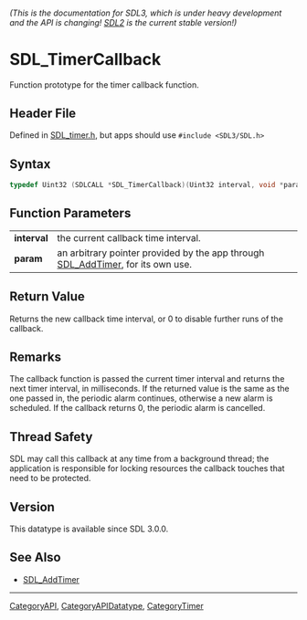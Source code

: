 ###### (This is the documentation for SDL3, which is under heavy development and the API is changing! [SDL2](https://wiki.libsdl.org/SDL2/) is the current stable version!)
# SDL_TimerCallback

Function prototype for the timer callback function.

## Header File

Defined in [SDL_timer.h](https://github.com/libsdl-org/SDL/blob/main/include/SDL3/SDL_timer.h), but apps should use `#include <SDL3/SDL.h>`

## Syntax

```c
typedef Uint32 (SDLCALL *SDL_TimerCallback)(Uint32 interval, void *param);
```

## Function Parameters

|                  |                                                                                                 |
| ---------------- | ----------------------------------------------------------------------------------------------- |
| **interval**     | the current callback time interval.                                                             |
| **param**        | an arbitrary pointer provided by the app through [SDL_AddTimer](SDL_AddTimer), for its own use. |

## Return Value

Returns the new callback time interval, or 0 to disable further runs of the
callback.

## Remarks

The callback function is passed the current timer interval and returns the
next timer interval, in milliseconds. If the returned value is the same as
the one passed in, the periodic alarm continues, otherwise a new alarm is
scheduled. If the callback returns 0, the periodic alarm is cancelled.

## Thread Safety

SDL may call this callback at any time from a background thread; the
application is responsible for locking resources the callback touches that
need to be protected.

## Version

This datatype is available since SDL 3.0.0.

## See Also

* [SDL_AddTimer](SDL_AddTimer)

----
[CategoryAPI](CategoryAPI), [CategoryAPIDatatype](CategoryAPIDatatype), [CategoryTimer](CategoryTimer)


